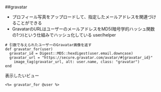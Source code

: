 ##gravatar
- プロフィール写真をアップロードして、指定したメールアドレスを関連づけることができる
- GravatarのURLはユーザーのメールアドレスをMD5(暗号学的ハッシュ関数の1つ)という仕組みでハッシュ化している
user/helper
```
# 引数で与えられたユーザーのGravatar画像を返す
def gravatar_for(user)
  gravatar_id = Digest::MD5::hexdigest(user.email.downcase)
  gravatar_url = "https://secure.gravatar.com/avatar/#{gravatar_id}"
    image_tag(gravatar_url, alt: user.name, class: "gravatar")
end
```
表示したいビュー
```
<%= gravatar_for @user %>
```